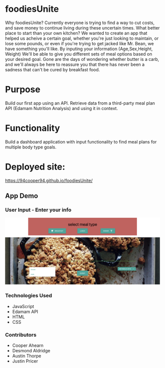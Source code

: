 # foodiesUnite

Why foodiesUnite? Currently everyone is trying to find a way to cut costs, and save money to continue living during these uncertain times. What better place to start than your own kitchen? We wanted to create an app that helped us acheive a certain goal, whether you're just looking to maintain, or lose some pounds, or even if you're trying to get jacked like Mr. Bean, we have something you'll like. By inputing your information (Age,Sex,Height, Weight) We'll be able to give you different sets of meal options based on your desired goal. Gone are the days of wondering whether butter is a carb, and we'll always be here to reassure you that there has never been a sadness that can't be cured by breakfast food.

# Purpose
Build our first app using an API. Retrieve data from a third-party meal plan API (Edamam Nutrition Analysis) and using it in context.

# Functionality
Build a dashboard application with input functionality to find meal plans for multiple body type goals.

# Deployed site: 
https://94cooper94.github.io/foodiesUnite/

## App Demo
### User Input - Enter your info 
![User Input](media/USER.PNG)



### Technologies Used 
- JavaScript
- Edamam API
- HTML
- CSS

### Contributors
- Cooper Ahearn
- Desmond Aldridge
- Austin Thorpe
- Justin Pricer

